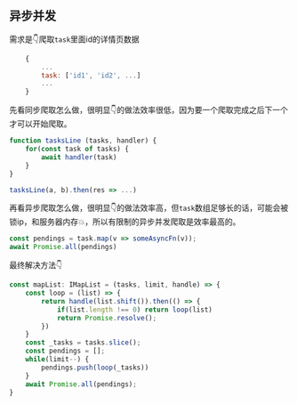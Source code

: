 ## 异步并发

需求是👇爬取`task`里面id的详情页数据

```javascript
    {
        ...
        task: ['id1', 'id2', ...]
        ...
    }
```

先看同步爬取怎么做，很明显👇的做法效率很低，因为要一个爬取完成之后下一个才可以开始爬取。

```javascript
function tasksLine (tasks, handler) {
    for(const task of tasks) {
        await handler(task)
    }
}

tasksLine(a, b).then(res => ...)
```

再看异步爬取怎么做，很明显👇的做法效率高，但`task`数组足够长的话，可能会被锁ip，和服务器内存💥，所以有限制的异步并发爬取是效率最高的。

```javascript
const pendings = task.map(v => someAsyncFn(v));
await Promise.all(pendings)
```

最终解决方法👇

```javascript
const mapList: IMapList = (tasks, limit, handle) => {
    const loop = (list) => {
        return handle(list.shift()).then(() => {
            if(list.length !== 0) return loop(list)
            return Promise.resolve();
        })
    }
    const _tasks = tasks.slice();
    const pendings = [];
    while(limit--) {
        pendings.push(loop(_tasks))
    }
    await Promise.all(pendings);
}
```

